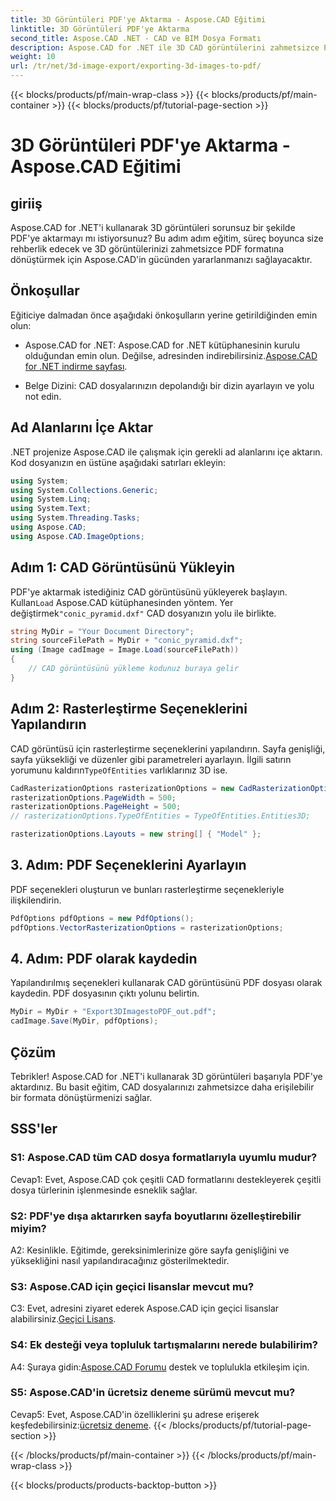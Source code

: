 ```yaml
---
title: 3D Görüntüleri PDF'ye Aktarma - Aspose.CAD Eğitimi
linktitle: 3D Görüntüleri PDF'ye Aktarma
second_title: Aspose.CAD .NET - CAD ve BIM Dosya Formatı
description: Aspose.CAD for .NET ile 3D CAD görüntülerini zahmetsizce PDF'ye dönüştürün. Kusursuz PDF dışa aktarımı için adım adım eğitimimizi izleyin.
weight: 10
url: /tr/net/3d-image-export/exporting-3d-images-to-pdf/
---
```


{{< blocks/products/pf/main-wrap-class >}}
{{< blocks/products/pf/main-container >}}
{{< blocks/products/pf/tutorial-page-section >}}

# 3D Görüntüleri PDF'ye Aktarma - Aspose.CAD Eğitimi

## giriiş

Aspose.CAD for .NET'i kullanarak 3D görüntüleri sorunsuz bir şekilde PDF'ye aktarmayı mı istiyorsunuz? Bu adım adım eğitim, süreç boyunca size rehberlik edecek ve 3D görüntülerinizi zahmetsizce PDF formatına dönüştürmek için Aspose.CAD'in gücünden yararlanmanızı sağlayacaktır.

## Önkoşullar

Eğiticiye dalmadan önce aşağıdaki önkoşulların yerine getirildiğinden emin olun:

-  Aspose.CAD for .NET: Aspose.CAD for .NET kütüphanesinin kurulu olduğundan emin olun. Değilse, adresinden indirebilirsiniz.[Aspose.CAD for .NET indirme sayfası](https://releases.aspose.com/cad/net/).

- Belge Dizini: CAD dosyalarınızın depolandığı bir dizin ayarlayın ve yolu not edin.

## Ad Alanlarını İçe Aktar

.NET projenize Aspose.CAD ile çalışmak için gerekli ad alanlarını içe aktarın. Kod dosyanızın en üstüne aşağıdaki satırları ekleyin:

```csharp
using System;
using System.Collections.Generic;
using System.Linq;
using System.Text;
using System.Threading.Tasks;
using Aspose.CAD;
using Aspose.CAD.ImageOptions;
```

## Adım 1: CAD Görüntüsünü Yükleyin

 PDF'ye aktarmak istediğiniz CAD görüntüsünü yükleyerek başlayın. Kullan`Load` Aspose.CAD kütüphanesinden yöntem. Yer değiştirmek`"conic_pyramid.dxf"` CAD dosyanızın yolu ile birlikte.

```csharp
string MyDir = "Your Document Directory";
string sourceFilePath = MyDir + "conic_pyramid.dxf";
using (Image cadImage = Image.Load(sourceFilePath))
{
    // CAD görüntüsünü yükleme kodunuz buraya gelir
}
```

## Adım 2: Rasterleştirme Seçeneklerini Yapılandırın

 CAD görüntüsü için rasterleştirme seçeneklerini yapılandırın. Sayfa genişliği, sayfa yüksekliği ve düzenler gibi parametreleri ayarlayın. İlgili satırın yorumunu kaldırın`TypeOfEntities` varlıklarınız 3D ise.

```csharp
CadRasterizationOptions rasterizationOptions = new CadRasterizationOptions();
rasterizationOptions.PageWidth = 500;
rasterizationOptions.PageHeight = 500;
// rasterizationOptions.TypeOfEntities = TypeOfEntities.Entities3D;

rasterizationOptions.Layouts = new string[] { "Model" };
```

## 3. Adım: PDF Seçeneklerini Ayarlayın

PDF seçenekleri oluşturun ve bunları rasterleştirme seçenekleriyle ilişkilendirin.

```csharp
PdfOptions pdfOptions = new PdfOptions();
pdfOptions.VectorRasterizationOptions = rasterizationOptions;
```

## 4. Adım: PDF olarak kaydedin

Yapılandırılmış seçenekleri kullanarak CAD görüntüsünü PDF dosyası olarak kaydedin. PDF dosyasının çıktı yolunu belirtin.

```csharp
MyDir = MyDir + "Export3DImagestoPDF_out.pdf";
cadImage.Save(MyDir, pdfOptions);
```

## Çözüm

Tebrikler! Aspose.CAD for .NET'i kullanarak 3D görüntüleri başarıyla PDF'ye aktardınız. Bu basit eğitim, CAD dosyalarınızı zahmetsizce daha erişilebilir bir formata dönüştürmenizi sağlar.

## SSS'ler

### S1: Aspose.CAD tüm CAD dosya formatlarıyla uyumlu mudur?

Cevap1: Evet, Aspose.CAD çok çeşitli CAD formatlarını destekleyerek çeşitli dosya türlerinin işlenmesinde esneklik sağlar.

### S2: PDF'ye dışa aktarırken sayfa boyutlarını özelleştirebilir miyim?

A2: Kesinlikle. Eğitimde, gereksinimlerinize göre sayfa genişliğini ve yüksekliğini nasıl yapılandıracağınız gösterilmektedir.

### S3: Aspose.CAD için geçici lisanslar mevcut mu?

 C3: Evet, adresini ziyaret ederek Aspose.CAD için geçici lisanslar alabilirsiniz.[Geçici Lisans](https://purchase.aspose.com/temporary-license/).

### S4: Ek desteği veya topluluk tartışmalarını nerede bulabilirim?

 A4: Şuraya gidin:[Aspose.CAD Forumu](https://forum.aspose.com/c/cad/19) destek ve toplulukla etkileşim için.

### S5: Aspose.CAD'in ücretsiz deneme sürümü mevcut mu?

 Cevap5: Evet, Aspose.CAD'in özelliklerini şu adrese erişerek keşfedebilirsiniz:[ücretsiz deneme](https://releases.aspose.com/).
{{< /blocks/products/pf/tutorial-page-section >}}

{{< /blocks/products/pf/main-container >}}
{{< /blocks/products/pf/main-wrap-class >}}

{{< blocks/products/products-backtop-button >}}
